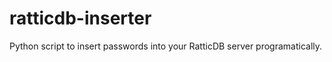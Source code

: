 ratticdb-inserter
=================

Python script to insert passwords into your RatticDB server programatically.
